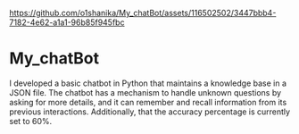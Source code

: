 

https://github.com/o1shanika/My_chatBot/assets/116502502/3447bbb4-7182-4e62-a1a1-96b85f945fbc

# My_chatBot
I developed a basic chatbot in Python that maintains a knowledge base in a JSON file. The chatbot has a mechanism to handle unknown questions by asking for more details, and it can remember and recall information from its previous interactions. Additionally,  that the accuracy percentage is currently set to 60%.
